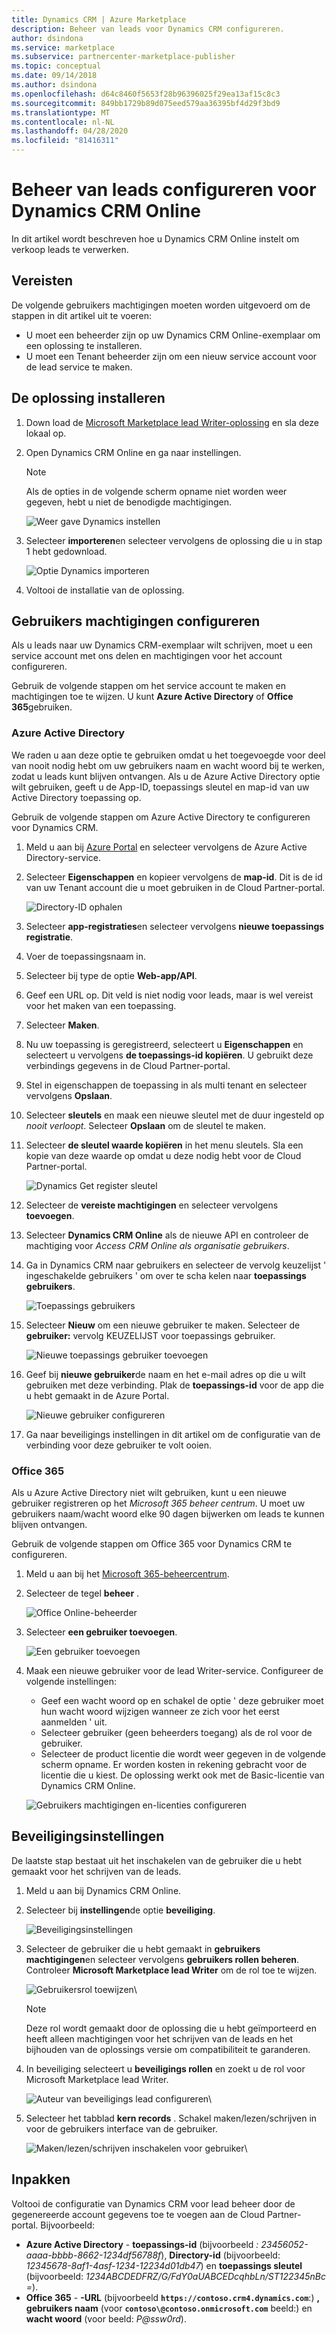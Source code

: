 ```yaml
---
title: Dynamics CRM | Azure Marketplace
description: Beheer van leads voor Dynamics CRM configureren.
author: dsindona
ms.service: marketplace
ms.subservice: partnercenter-marketplace-publisher
ms.topic: conceptual
ms.date: 09/14/2018
ms.author: dsindona
ms.openlocfilehash: d64c8460f5653f28b96396025f29ea13af15c8c3
ms.sourcegitcommit: 849bb1729b89d075eed579aa36395bf4d29f3bd9
ms.translationtype: MT
ms.contentlocale: nl-NL
ms.lasthandoff: 04/28/2020
ms.locfileid: "81416311"
---
```

# <a name="configure-lead-management-for-dynamics-crm-online"></a>Beheer van leads configureren voor Dynamics CRM Online

In dit artikel wordt beschreven hoe u Dynamics CRM Online instelt om verkoop leads te verwerken.

## <a name="prerequisites"></a>Vereisten

De volgende gebruikers machtigingen moeten worden uitgevoerd om de stappen in dit artikel uit te voeren:
- U moet een beheerder zijn op uw Dynamics CRM Online-exemplaar om een oplossing te installeren.
- U moet een Tenant beheerder zijn om een nieuw service account voor de lead service te maken.

<a name="install-the-solution"></a>De oplossing installeren
--------------------

1.  Down load de [Microsoft Marketplace lead Writer-oplossing](https://mpsapiprodwus.blob.core.windows.net/documentation/MicrosoftMarketplacesLeadIntegrationSolution_1_0_0_0_target_CRM_6.1_managed.zip) en sla deze lokaal op.

2.  Open Dynamics CRM Online en ga naar instellingen.
    >[!NOTE]
    >Als de opties in de volgende scherm opname niet worden weer gegeven, hebt u niet de benodigde machtigingen.
 
       ![Weer gave Dynamics instellen](./media/cloud-partner-portal-lead-management-instructions-dynamics/crmonline1.png)

3.  Selecteer **importeren**en selecteer vervolgens de oplossing die u in stap 1 hebt gedownload.
 
    ![Optie Dynamics importeren](./media/cloud-partner-portal-lead-management-instructions-dynamics/crmonline2.png)

4.  Voltooi de installatie van de oplossing.

## <a name="configure-user-permissions"></a>Gebruikers machtigingen configureren

Als u leads naar uw Dynamics CRM-exemplaar wilt schrijven, moet u een service account met ons delen en machtigingen voor het account configureren.

Gebruik de volgende stappen om het service account te maken en machtigingen toe te wijzen. U kunt **Azure Active Directory** of **Office 365**gebruiken.

### <a name="azure-active-directory"></a>Azure Active Directory

We raden u aan deze optie te gebruiken omdat u het toegevoegde voor deel van nooit nodig hebt om uw gebruikers naam en wacht woord bij te werken, zodat u leads kunt blijven ontvangen. Als u de Azure Active Directory optie wilt gebruiken, geeft u de App-ID, toepassings sleutel en map-id van uw Active Directory toepassing op.

Gebruik de volgende stappen om Azure Active Directory te configureren voor Dynamics CRM.

1.  Meld u aan bij [Azure Portal](https://portal.azure.com/) en selecteer vervolgens de Azure Active Directory-service.

2.  Selecteer **Eigenschappen** en kopieer vervolgens de **map-id**. Dit is de id van uw Tenant account die u moet gebruiken in de Cloud Partner-portal.

    ![Directory-ID ophalen](./media/cloud-partner-portal-lead-management-instructions-dynamics/directoryid.png)

3.  Selecteer **app-registraties**en selecteer vervolgens **nieuwe toepassings registratie**.
4.  Voer de toepassingsnaam in.
5.  Selecteer bij type de optie **Web-app/API**.
6.  Geef een URL op. Dit veld is niet nodig voor leads, maar is wel vereist voor het maken van een toepassing.
7. Selecteer **Maken**.
8.  Nu uw toepassing is geregistreerd, selecteert u **Eigenschappen** en selecteert u vervolgens **de toepassings-id kopiëren**. U gebruikt deze verbindings gegevens in de Cloud Partner-portal.
9.  Stel in eigenschappen de toepassing in als multi tenant en selecteer vervolgens **Opslaan**.

10. Selecteer **sleutels** en maak een nieuwe sleutel met de duur ingesteld op *nooit verloopt*. Selecteer **Opslaan** om de sleutel te maken. 
11. Selecteer **de sleutel waarde kopiëren** in het menu sleutels. Sla een kopie van deze waarde op omdat u deze nodig hebt voor de Cloud Partner-portal.
    
    ![Dynamics Get register sleutel](./media/cloud-partner-portal-lead-management-instructions-dynamics/registerkeys.png)
    
12. Selecteer de **vereiste machtigingen** en selecteer vervolgens **toevoegen**. 
13. Selecteer **Dynamics CRM Online** als de nieuwe API en controleer de machtiging voor *Access CRM Online als organisatie gebruikers*.

14. Ga in Dynamics CRM naar gebruikers en selecteer de vervolg keuzelijst ' ingeschakelde gebruikers ' om over te scha kelen naar **toepassings gebruikers**.
    
    ![Toepassings gebruikers](./media/cloud-partner-portal-lead-management-instructions-dynamics/applicationuserfirst.PNG)

15. Selecteer **Nieuw** om een nieuwe gebruiker te maken. Selecteer de **gebruiker:** vervolg KEUZELIJST voor toepassings gebruiker.
    
    ![Nieuwe toepassings gebruiker toevoegen](./media/cloud-partner-portal-lead-management-instructions-dynamics/applicationuser.PNG)

16. Geef bij **nieuwe gebruiker**de naam en het e-mail adres op die u wilt gebruiken met deze verbinding. Plak de **toepassings-id** voor de app die u hebt gemaakt in de Azure Portal.

     ![Nieuwe gebruiker configureren](./media/cloud-partner-portal-lead-management-instructions-dynamics/leadgencreateuser.PNG)

17. Ga naar beveiligings instellingen in dit artikel om de configuratie van de verbinding voor deze gebruiker te volt ooien.

### <a name="office-365"></a>Office 365

Als u Azure Active Directory niet wilt gebruiken, kunt u een nieuwe gebruiker registreren op het *Microsoft 365 beheer centrum*. U moet uw gebruikers naam/wacht woord elke 90 dagen bijwerken om leads te kunnen blijven ontvangen.

Gebruik de volgende stappen om Office 365 voor Dynamics CRM te configureren.

1. Meld u aan bij het [Microsoft 365-beheercentrum](https://admin.microsoft.com).

2. Selecteer de tegel **beheer** .

    ![Office Online-beheerder](./media/cloud-partner-portal-lead-management-instructions-dynamics/crmonline3.png)

3. Selecteer **een gebruiker toevoegen**.

    ![Een gebruiker toevoegen](./media/cloud-partner-portal-lead-management-instructions-dynamics/crmonline4.png)

4. Maak een nieuwe gebruiker voor de lead Writer-service. Configureer de volgende instellingen:

    -   Geef een wacht woord op en schakel de optie ' deze gebruiker moet hun wacht woord wijzigen wanneer ze zich voor het eerst aanmelden ' uit.
    -   Selecteer gebruiker (geen beheerders toegang) als de rol voor de gebruiker.
    -   Selecteer de product licentie die wordt weer gegeven in de volgende scherm opname. Er worden kosten in rekening gebracht voor de licentie die u kiest. De oplossing werkt ook met de Basic-licentie van Dynamics CRM Online.
    
    ![Gebruikers machtigingen en-licenties configureren](./media/cloud-partner-portal-lead-management-instructions-dynamics/crmonline5.png)

## <a name="security-settings"></a>Beveiligingsinstellingen

De laatste stap bestaat uit het inschakelen van de gebruiker die u hebt gemaakt voor het schrijven van de leads.

1.  Meld u aan bij Dynamics CRM Online.
2.  Selecteer bij **instellingen**de optie **beveiliging**.
    
    ![Beveiligingsinstellingen](./media/cloud-partner-portal-lead-management-instructions-dynamics/crmonline6.png)

3.  Selecteer de gebruiker die u hebt gemaakt in **gebruikers machtigingen**en selecteer vervolgens **gebruikers rollen beheren**. Controleer **Microsoft Marketplace lead Writer** om de rol toe te wijzen.

    ![Gebruikersrol toewijzen](./media/cloud-partner-portal-lead-management-instructions-dynamics/crmonline7.png)\

    >[!NOTE]
    >Deze rol wordt gemaakt door de oplossing die u hebt geïmporteerd en heeft alleen machtigingen voor het schrijven van de leads en het bijhouden van de oplossings versie om compatibiliteit te garanderen.

4.  In beveiliging selecteert u **beveiligings rollen** en zoekt u de rol voor Microsoft Marketplace lead Writer.
    
    ![Auteur van beveiligings lead configureren](./media/cloud-partner-portal-lead-management-instructions-dynamics/crmonline10.jpg)\

5. Selecteer het tabblad **kern records** . Schakel maken/lezen/schrijven in voor de gebruikers interface van de gebruiker.

    ![Maken/lezen/schrijven inschakelen voor gebruiker](./media/cloud-partner-portal-lead-management-instructions-dynamics/crmonline11.jpg)\

## <a name="wrap-up"></a>Inpakken

Voltooi de configuratie van Dynamics CRM voor lead beheer door de gegenereerde account gegevens toe te voegen aan de Cloud Partner-portal. Bijvoorbeeld:

-   **Azure Active Directory** - **toepassings-id** (bijvoorbeeld *: 23456052-aaaa-bbbb-8662-1234df56788f*), **Directory-id** (bijvoorbeeld: *12345678-8af1-4asf-1234-12234d01db47*) en **toepassings sleutel** (bijvoorbeeld: *1234ABCDEDFRZ/G/FdY0aUABCEDcqhbLn/ST122345nBc =*).
-   **Office 365** - **-URL** (bijvoorbeeld **`https://contoso.crm4.dynamics.com`**:) **, gebruikers naam** (voor **`contoso\@contoso.onmicrosoft.com`** beeld:) en **wacht woord** (voor beeld: *P\@ssw0rd*).
